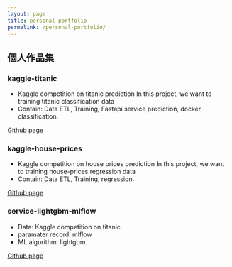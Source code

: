 ```yaml
---
layout: page
title: personal portfolio
permalink: /personal-portfolio/
---
```


## 個人作品集
### kaggle-titanic
- Kaggle competition on titanic prediction In this project, we want to training titanic classification data
- Contain: Data ETL, Training, Fastapi service prediction, docker, classification.

[Github page](https://github.com/LiuYuWei/kaggle-titanic)

### kaggle-house-prices
- Kaggle competition on house prices prediction In this project, we want to training house-prices regression data
- Contain: Data ETL, Training, regression.

[Github page](https://github.com/LiuYuWei/kaggle-house-prices)

### service-lightgbm-mlflow
- Data: Kaggle competition on titanic.
- paramater record: mlflow
- ML algorithm: lightgbm.

[Github page](https://github.com/LiuYuWei/service-lightgbm-mlflow)
